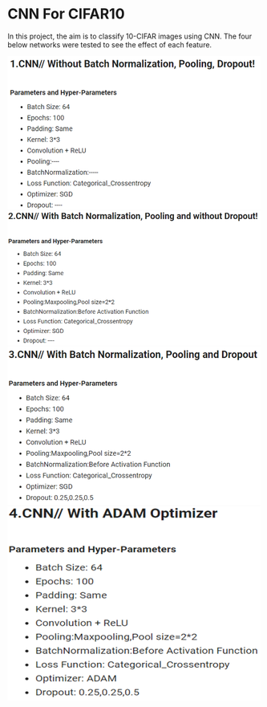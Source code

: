 # CNN For CIFAR10

In this project, the aim is to classify 10-CIFAR images using CNN. 
The four below networks were tested to see the effect of each feature.

 
 ![](https://github.com/Fateme-Azizabadi/CNN-For-CIFAR10/blob/main/Images/CNN1.png)
 ![](https://github.com/Fateme-Azizabadi/CNN-For-CIFAR10/blob/main/Images/CNN2.png)
 ![](https://github.com/Fateme-Azizabadi/CNN-For-CIFAR10/blob/main/Images/CNN3.png)
 ![](https://github.com/Fateme-Azizabadi/CNN-For-CIFAR10/blob/main/Images/CNN4.png)
 
 
